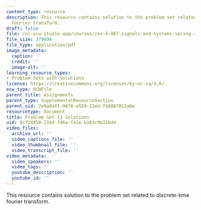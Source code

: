 ```yaml
---
content_type: resource
description: This resource contains solution to the problem set related to discrete-time
  fourier transform.
draft: false
file: /ol-ocw-studio-app/courses/res-6-007-signals-and-systems-spring-2011/8c724450219d7dbaf41eb103c9b32b4d_MITRES_6_007S11_hw11_sol.pdf
file_size: 379696
file_type: application/pdf
image_metadata:
  caption: ''
  credit: ''
  image-alt: ''
learning_resource_types:
- Problem Sets with Solutions
license: https://creativecommons.org/licenses/by-nc-sa/4.0/
ocw_type: OCWFile
parent_title: Assignments
parent_type: SupplementalResourceSection
parent_uid: 2e9a8aff-96f8-e559-11ed-fb8887012a8e
resourcetype: Document
title: Problem Set 11 Solutions
uid: 8c724450-219d-7dba-f41e-b103c9b32b4d
video_files:
  archive_url: ''
  video_captions_file: ''
  video_thumbnail_file: ''
  video_transcript_file: ''
video_metadata:
  video_speakers: ''
  video_tags: ''
  youtube_description: ''
  youtube_id: ''
---
```

This resource contains solution to the problem set related to discrete-time fourier transform.